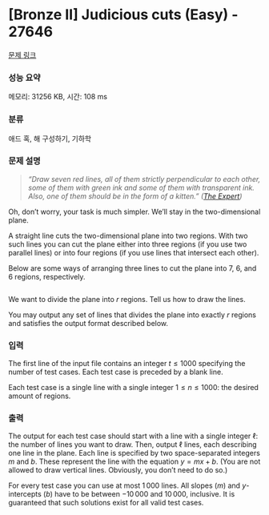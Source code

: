 # [Bronze II] Judicious cuts (Easy) - 27646 

[문제 링크](https://www.acmicpc.net/problem/27646) 

### 성능 요약

메모리: 31256 KB, 시간: 108 ms

### 분류

애드 혹, 해 구성하기, 기하학

### 문제 설명

<blockquote>
<p><em>“Draw seven red lines, all of them strictly perpendicular to each other, some of them with green ink and some of them with transparent ink. Also, one of them should be in the form of a kitten.” </em><em>(<a href="https://www.youtube.com/watch?v=BKorP55Aqvg">The Expert</a>)</em></p>
</blockquote>

<p>Oh, don’t worry, your task is much simpler. We’ll stay in the two-dimensional plane.</p>

<p>A straight line cuts the two-dimensional plane into two regions. With two such lines you can cut the plane either into three regions (if you use two parallel lines) or into four regions (if you use lines that intersect each other).</p>

<p>Below are some ways of arranging three lines to cut the plane into 7, 6, and 6 regions, respectively.</p>

<p style="text-align: center;"><img alt="" src=""></p>

<p>We want to divide the plane into <em>r</em> regions. Tell us how to draw the lines.</p>

<p>You may output any set of lines that divides the plane into exactly <em>r</em> regions and satisfies the output format described below.</p>

### 입력 

 <p>The first line of the input file contains an integer <em>t</em> ≤ 1000 specifying the number of test cases. Each test case is preceded by a blank line.</p>

<p>Each test case is a single line with a single integer 1 ≤ <em>n</em> ≤ 1000: the desired amount of regions.</p>

### 출력 

 <p>The output for each test case should start with a line with a single integer ℓ: the number of lines you want to draw. Then, output ℓ lines, each describing one line in the plane. Each line is specified by two space-separated integers <em>m</em> and <em>b</em>. These represent the line with the equation <em>y</em> = <em>m</em><em>x</em> + <em>b</em>. (You are not allowed to draw vertical lines. Obviously, you don’t need to do so.)</p>

<p>For every test case you can use at most 1 000 lines. All slopes (<em>m</em>) and <em>y</em>-intercepts (<em>b</em>) have to be between −10 000 and 10 000, inclusive. It is guaranteed that such solutions exist for all valid test cases.</p>

